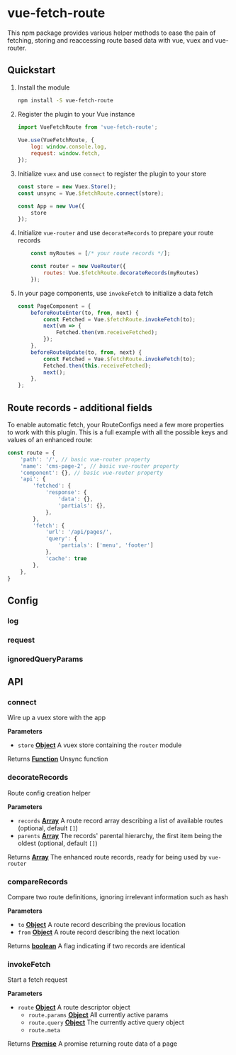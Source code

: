 # vue-fetch-route
This npm package provides various helper methods to ease the pain of fetching, storing and reaccessing route based data
with vue, vuex and vue-router.

## Quickstart

1. Install the module
    ```bash
    npm install -S vue-fetch-route 
    ```

1. Register the plugin to your Vue instance
   
   ```js
   import VueFetchRoute from 'vue-fetch-route';
    
   Vue.use(VueFetchRoute, {
       log: window.console.log,
       request: window.fetch,
   });
   ```

1. Initialize `vuex` and use `connect` to register the plugin to your store 

   ```js
   const store = new Vuex.Store();
   const unsync = Vue.$fetchRoute.connect(store);

   const App = new Vue({
       store
   }); 
   ```
    
1. Initialize `vue-router` and use `decorateRecords` to prepare your route records
    
   ```js
       const myRoutes = [/* your route records */];
   
       const router = new VueRouter({
           routes: Vue.$fetchRoute.decorateRecords(myRoutes)
       });
   ```
   
1. In your page components, use `invokeFetch` to initialize a data fetch

   ```js
   const PageComponent = {
       beforeRouteEnter(to, from, next) {
           const Fetched = Vue.$fetchRoute.invokeFetch(to);
           next(vm => {
               Fetched.then(vm.receiveFetched);
           });
       },
       beforeRouteUpdate(to, from, next) {
           const Fetched = Vue.$fetchRoute.invokeFetch(to);
           Fetched.then(this.receiveFetched);
           next();
       }, 
   };
   ```
   
## Route records - additional fields
To enable automatic fetch, your RouteConfigs need a few more properties to work with this plugin.
This is a full example with all the possible keys and values of an enhanced route:

```js
const route = {
    'path': '/', // basic vue-router property
    'name': 'cms-page-2', // basic vue-router property
    'component': {}, // basic vue-router property
    'api': {
        'fetched': {
            'response': {
                'data': {},
                'partials': {},
            },
        }, 
        'fetch': { 
            'url': '/api/pages/', 
            'query': { 
                'partials': ['menu', 'footer'] 
            }, 
            'cache': true 
        },
    },
}
```

## Config


### log

### request

### ignoredQueryParams

## API

<!-- Generated by documentation.js. Update this documentation by updating the source code. -->

### connect

Wire up a vuex store with the app

**Parameters**

-   `store` **[Object](https://developer.mozilla.org/docs/Web/JavaScript/Reference/Global_Objects/Object)** A vuex store containing the `router` module

Returns **[Function](https://developer.mozilla.org/docs/Web/JavaScript/Reference/Statements/function)** Unsync function

### decorateRecords

Route config creation helper

**Parameters**

-   `records` **[Array](https://developer.mozilla.org/docs/Web/JavaScript/Reference/Global_Objects/Array)** A route record array describing a list of available routes (optional, default `[]`)
-   `parents` **[Array](https://developer.mozilla.org/docs/Web/JavaScript/Reference/Global_Objects/Array)** The records' parental hierarchy, the first item being the oldest (optional, default `[]`)

Returns **[Array](https://developer.mozilla.org/docs/Web/JavaScript/Reference/Global_Objects/Array)** The enhanced route records, ready for being used by `vue-router`

### compareRecords

Compare two route definitions, ignoring irrelevant information such as hash

**Parameters**

-   `to` **[Object](https://developer.mozilla.org/docs/Web/JavaScript/Reference/Global_Objects/Object)** A route record describing the previous location
-   `from` **[Object](https://developer.mozilla.org/docs/Web/JavaScript/Reference/Global_Objects/Object)** A route record describing the next location

Returns **[boolean](https://developer.mozilla.org/docs/Web/JavaScript/Reference/Global_Objects/Boolean)** A flag indicating if two records are identical

### invokeFetch

Start a fetch request

**Parameters**

-   `route` **[Object](https://developer.mozilla.org/docs/Web/JavaScript/Reference/Global_Objects/Object)** A route descriptor object
    -   `route.params` **[Object](https://developer.mozilla.org/docs/Web/JavaScript/Reference/Global_Objects/Object)** All currently active params
    -   `route.query` **[Object](https://developer.mozilla.org/docs/Web/JavaScript/Reference/Global_Objects/Object)** The currently active query object
    -   `route.meta`  

Returns **[Promise](https://developer.mozilla.org/docs/Web/JavaScript/Reference/Global_Objects/Promise)** A promise returning route data of a page

